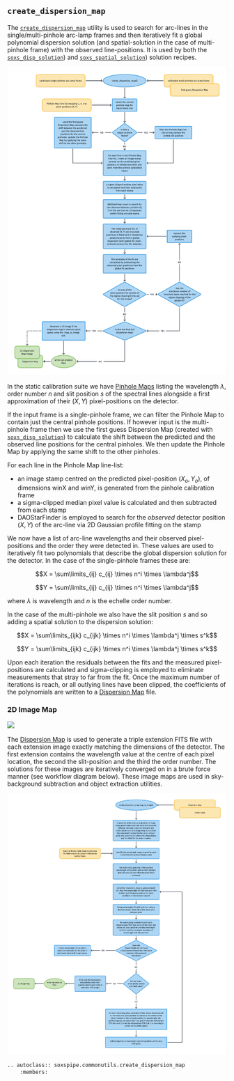 ## `create_dispersion_map`

The [`create_dispersion_map`](../_api/soxspipe.commonutils.create_dispersion_map.html) utility is used to search for arc-lines in the single/multi-pinhole arc-lamp frames and then iteratively fit a global polynomial dispersion solution (and spatial-solution in the case of multi-pinhole frame) with the observed line-positions. It is used by both the [`soxs_disp_solution`](../recipes/soxs_disp_solution.md)) and [`soxs_spatial_solution`](../recipes/soxs_spatial_solution.md)) solution recipes.

![](create_dispersion_map.png)

In the static calibration suite we have [Pinhole Maps](../files/pinhole_map.md) listing the wavelength $\lambda$, order number $n$ and slit position $s$ of the spectral lines alongside a first approximation of their ($X, Y$) pixel-positions on the detector.

If the input frame is a single-pinhole frame, we can filter the Pinhole Map to contain just the central pinhole positions. If however input is the multi-pinhole frame then we use the first guess Dispersion Map (created with [`soxs_disp_solution`](../recipes/soxs_disp_solution.md)) to calculate the shift between the predicted and the observed line positions for the central pinholes. We then update the Pinhole Map by applying the same shift to the other pinholes.

For each line in the Pinhole Map line-list:

* an image stamp centred on the predicted pixel-position ($X_o, Y_o$), of dimensions winX and winY, is generated from the pinhole calibration frame
* a sigma-clipped median pixel value is calculated and then subtracted from each stamp 
* DAOStarFinder is employed to search for the *observed* detector position ($X, Y$) of the arc-line via 2D Gaussian profile fitting on the stamp

We now have a list of arc-line wavelengths and their observed pixel-positions and the order they were detected in. These values are used to iteratively fit two polynomials that describe the global dispersion solution for the detector. In the case of the single-pinhole frames these are:

$$X = \sum\limits_{ij} c_{ij} \times n^i \times \lambda^j$$

$$Y = \sum\limits_{ij} c_{ij} \times n^i \times \lambda^j$$

where $\lambda$ is wavelength and $n$ is the echelle order number.

In the case of the multi-pinhole we also have the slit position $s$ and so adding a spatial solution to the dispersion solution:

$$X = \sum\limits_{ijk} c_{ijk} \times n^i \times \lambda^j \times s^k$$

$$Y = \sum\limits_{ijk} c_{ijk} \times n^i \times \lambda^j \times s^k$$

Upon each iteration the residuals between the fits and the measured pixel-positions are calculated and sigma-clipping is employed to eliminate measurements that stray to far from the fit. Once the maximum number of iterations is reach, or all outlying lines have been clipped, the coefficients of the polynomials are written to a [Dispersion Map](../files/dispersion_map.md) file.

### 2D Image Map

[![](https://live.staticflickr.com/65535/51862169299_f6773a5b0f_b.jpg)](https://live.staticflickr.com/65535/51862169299_f6773a5b0f_b.jpg)


The [Dispersion Map](../files/dispersion_map.md) is used to generate a triple extension FITS file with each extension image exactly matching the dimensions of the detector. The first extension contains the wavelength value at the centre of each pixel location, the second the slit-position and the third the order number. The solutions for these images are iteratively converged on in a brute force manner (see workflow diagram below). These image maps are used in sky-background subtraction and object extraction utilities. 


![](create_dispersion_map_to_image.png)


```eval_rst
.. autoclass:: soxspipe.commonutils.create_dispersion_map
    :members:
```


